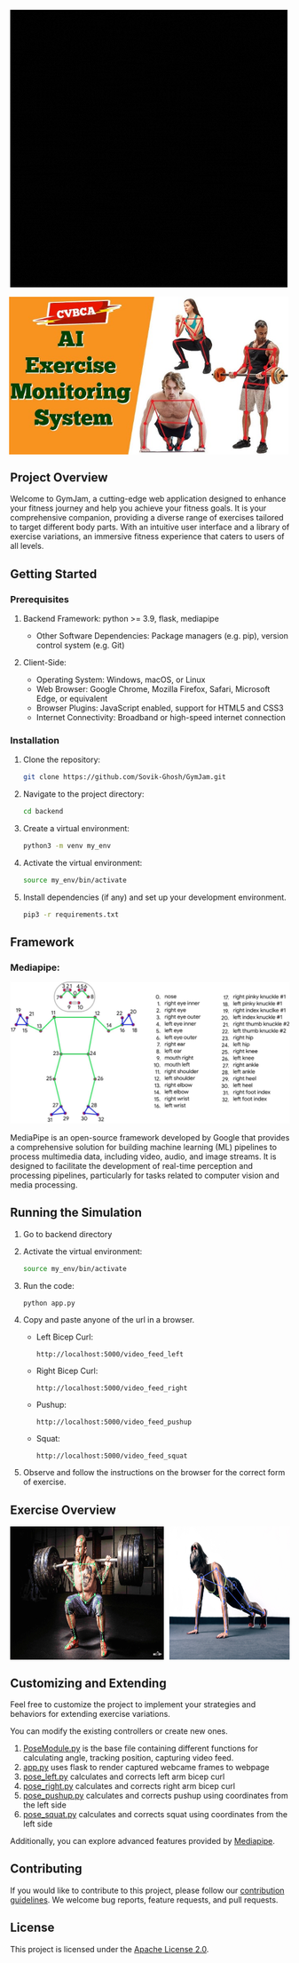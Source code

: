![GymJam](/assets/app.logomakr.com28ja6E.gif)

<div style="display: flex; justify-content: center;">
  <img src="assets/combo.jpg" alt="Squats" style="width: 100%; height: auto; margin-right: 5px;">
</div>

## Project Overview

Welcome to GymJam, a cutting-edge web application designed to enhance your fitness journey and help you achieve your fitness goals. It is your comprehensive companion, providing a diverse range of exercises tailored to target different body parts. With an intuitive user interface and a library of exercise variations, an immersive fitness experience that caters to users of all levels.

## Getting Started

### Prerequisites

1. Backend Framework: python >= 3.9, flask, mediapipe
   - Other Software Dependencies: Package managers (e.g. pip), version control system (e.g. Git)

2. Client-Side:
   - Operating System: Windows, macOS, or Linux
   - Web Browser: Google Chrome, Mozilla Firefox, Safari, Microsoft Edge, or equivalent
   - Browser Plugins: JavaScript enabled, support for HTML5 and CSS3
   - Internet Connectivity: Broadband or high-speed internet connection


### Installation

1. Clone the repository:

   ```bash
   git clone https://github.com/Sovik-Ghosh/GymJam.git
   ```

2. Navigate to the project directory:

   ```bash
   cd backend
   ```

3. Create a virtual environment:
    ```bash
    python3 -m venv my_env
    ```

4. Activate the virtual environment:
    ```bash
    source my_env/bin/activate
    ```

5. Install dependencies (if any) and set up your development environment.
   ```bash
   pip3 -r requirements.txt
   ```
## Framework

### Mediapipe:

![](assets/pipe.jpeg)

MediaPipe is an open-source framework developed by Google that provides a comprehensive solution for building machine learning (ML) pipelines to process multimedia data, including video, audio, and image streams. It is designed to facilitate the development of real-time perception and processing pipelines, particularly for tasks related to computer vision and media processing.

## Running the Simulation

1. Go to backend directory

2. Activate the virtual environment:
    ```bash
    source my_env/bin/activate
    ```
    

3. Run the code:
    ```bash
    python app.py
    ```

4. Copy and paste anyone of the url in a browser.
    - Left Bicep Curl:
        ```
        http://localhost:5000/video_feed_left
        ```
    - Right Bicep Curl:
        ```
        http://localhost:5000/video_feed_right
        ```
    - Pushup:
        ```
        http://localhost:5000/video_feed_pushup
        ```
    - Squat:
        ```
        http://localhost:5000/video_feed_squat
        ```

5. Observe and follow the instructions on the browser for the correct form of exercise.

## Exercise Overview

<div style="display: flex; justify-content: center;">
  <img src="assets/squats.jpg" alt="Squats" style="width: 55%; height: 240px; margin-right: 5px;">
  <img src="assets/pushup.png" alt="Pushup" style="width: 43%; margin-left: 5px;">
</div>

## Customizing and Extending

Feel free to customize the project to implement your strategies and behaviors for extending exercise variations.

You can modify the existing controllers or create new ones.
1. [PoseModule.py](backend/PoseModule.py) is the base file containing different functions for calculating angle, tracking position, capturing video feed.
2. [app.py](backend/app.py) uses flask to render captured webcame frames to webpage
3. [pose_left.py](backend/pose_left.py) calculates and corrects left arm bicep curl
4. [pose_right.py](backend/pose_right.py) calculates and corrects right arm bicep curl
5. [pose_pushup.py](backend/pose_pushup.py) calculates and corrects pushup using coordinates from the left side
6. [pose_squat.py](backend/pose_squat.py) calculates and corrects squat using coordinates from the left side

Additionally, you can explore advanced features provided by [Mediapipe](https://developers.google.com/mediapipe).

## Contributing

If you would like to contribute to this project, please follow our [contribution guidelines](CONTRIBUTING.md). We welcome bug reports, feature requests, and pull requests.

## License

This project is licensed under the [Apache License 2.0](LICENSE).
